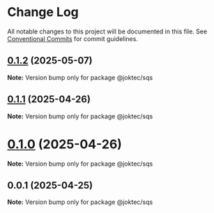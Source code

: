 # Change Log

All notable changes to this project will be documented in this file.
See [Conventional Commits](https://conventionalcommits.org) for commit guidelines.

## [0.1.2](https://github.com/joktec/joktec-monorepo/compare/@joktec/sqs@0.1.1...@joktec/sqs@0.1.2) (2025-05-07)

**Note:** Version bump only for package @joktec/sqs





## [0.1.1](https://github.com/joktec/joktec-monorepo/compare/@joktec/sqs@0.1.0...@joktec/sqs@0.1.1) (2025-04-26)

**Note:** Version bump only for package @joktec/sqs





# [0.1.0](https://github.com/joktec/joktec-monorepo/compare/@joktec/sqs@0.0.1...@joktec/sqs@0.1.0) (2025-04-26)

**Note:** Version bump only for package @joktec/sqs





## 0.0.1 (2025-04-25)

**Note:** Version bump only for package @joktec/sqs
